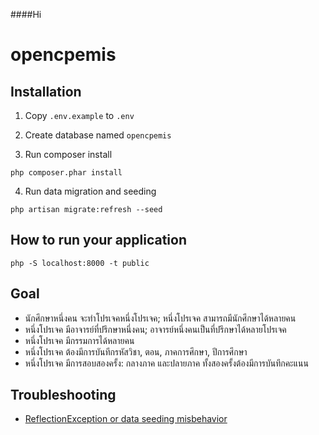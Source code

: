 ####Hi

# opencpemis

## Installation

1. Copy `.env.example` to `.env`

2. Create database named `opencpemis`

3. Run composer install

```
php composer.phar install
```

4. Run data migration and seeding

```
php artisan migrate:refresh --seed
```

## How to run your application

```
php -S localhost:8000 -t public
```

## Goal

* นักศึกษาหนึ่งคน จะทำโปรเจคหนึ่งโปรเจค; หนึ่งโปรเจค สามารถมีนักศึกษาได้หลายคน
* หนึ่งโปรเจค มีอาจารย์ที่ปรึกษาหนึ่งคน; อาจารย์หนึ่งคนเป็นที่ปรึกษาได้หลายโปรเจค
* หนึ่งโปรเจค มีกรรมการได้หลายคน
* หนึ่งโปรเจค ต้องมีการบันทีกรหัสวิชา, ตอน, ภาคการศึกษา, ปีการศึกษา
* หนึ่งโปรเจค มีการสอบสองครั้ง: กลางภาค และปลายภาค ทั้งสองครั้งต้องมีการบันทึกคะแนน

## Troubleshooting

* [ReflectionException or data seeding misbehavior](https://stackoverflow.com/questions/26143315/laravel-5-artisan-seed-reflectionexception-class-songstableseeder-does-not-e)
